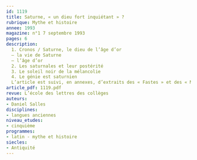```yaml
---
id: 1119
title: Saturne, « un dieu fort inquiétant » ? 
rubrique: Mythe et histoire
annee: 1993
magazine: n°1 7 septembre 1993
pages: 6
description: 
  1. Cronos / Saturne, le dieu de l’âge d’or
  – la vie de Saturne
  – l’âge d’or
  2. Les saturnales et leur postérité
  3. Le soleil noir de la mélancolie
  4. Le génie est saturnien
  L’article est suivi, en annexes, d’extraits des « Fastes » et des « Métamorphoses », d’Ovide, et du poème dédicace des « Poèmes saturniens », de Verlaine.
article_pdf: 1119.pdf
revue: L’école des lettres des collèges
auteurs:
- Daniel Salles
disciplines:
- langues anciennes
niveau_etudes:
- cinquième
programmes:
- latin - mythe et histoire
siecles:
- Antiquité
---
```

